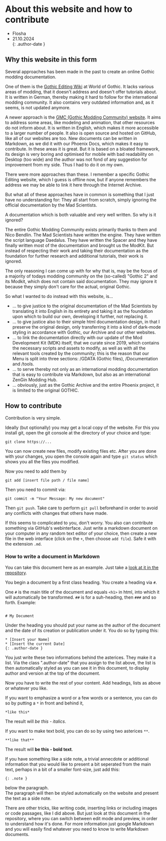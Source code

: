 # About this website and how to contribute

* Flosha
* 21.10.2024  
{: .author-date }


## Why this website in this form

Several approaches has been made in the past to create an online Gothic modding documentation. 

One of them is the [Gothic Editing Wiki](https://wiki.worldofgothic.de/doku.php) at World of Gothic. It lacks various areas of modding, that it doesn't address and doesn't offer tutorials about. It is written in German, thereby making it hard to follow for the international modding community. It also contains very outdated information and, as it seems, is not updated anymore. 

A newer approach is the [GMC (Gothic Modding Community) website](https://gothic-modding-community.github.io/gmc/). It aims to address some areas, like modeling and animation, that other resources do not inform about. It is written in English, which makes it more accessible to a larger number of people. It also is open source and hosted on GitHub, like all of our websites are too. New documents can be written in Markdown, as we did it with our Phoenix Docs, which makes it easy to contribute. In these areas it is great. But it is based on a bloated framework, its design is very boring and optimised for mobile with bad readability on Desktop (too wide) and the author was not fond of any suggestion for improvement from my side. Thus I had to do it on my own.

There were more approaches than these. I remember a specific Gothic Editing website, which I guess is offline now, but if anyone remembers the address we may be able to link it here through the Internet Archive. 

But what all of these approaches have in common is something that I just have no understanding for: They all start from scratch, simply ignoring the official documentation by the Mad Scientists. 

A documentation which is both valuable and very well written. So why is it ignored? 

The entire Gothic Modding Community exists primarily thanks to them and Nico Bendlin. The Mad Scientists have written the engine. They have written the script language Daedalus. They have written the Spacer and they have finally written most of the documentation and brought us the ModKit. But instead of respecting their work and taking their documentation as the foundation for further research and additional tutorials, their work is ignored. 

The only reasoning I can come up with for why that is, may be the focus of a majority of todays modding community on the (so-called) "Gothic 2" and its Modkit, which does not contain said documentation. They may ignore it because they simply don't care for the actual, original Gothic. 

So what I wanted to do instead with this website, is...
* ... to give justice to the original documentation of the Mad Scientists by translating it into English in its entirety and taking it as the foundation upon which to build our own, developing it further, not replacing it.
* ... to give justice also to their simple html documentation design, in that I preserve the original design, only transferring it into a kind of dark-mode styling in accordance with Gothic, our Archive and our other websites.
* ... to link the documentation directly with our update of the Mod Development Kit (MDK) itself, that we curate since 2019, which contains the necessary scripts and assets to modify, as well as with all the relevant tools created by the community; this is the reason that our Menu is split into three sections: /GDATA (Gothic files), /Documentation and /tools.
* ... to serve thereby not only as an international modding documentation that is easy to contribute via Markdown, but also as an international ZenGin Modding Hub.
* ... obviously, just as the Gothic Archive and the entire Phoenix project, it is limited to the original GOTHIC.  


## How to contribute

Contribution is very simple.

Ideally (but optionally) you may get a local copy of the website. For this you install git, open the git console at the directory of your choice and type:

```
git clone https://...
```

You can now create new files, modify existing files etc. After you are done with your changes, you open the console again and type ``git status`` which shows you all the files you modified. 

Now you need to add them by
```
git add [insert file path / file name]
```

Then you need to commit via:

```
git commit -m "Your Message: My new document"
```

Then ``git push``. Take care to perform ``git pull`` beforehand in order to avoid any conflicts with changes that others have made. 

If this seems to complicated to you, don't worry. You also can contribute something via GitHub's webinterface. Just write a markdown document on your computer in any random text editor of your choice, then create a new file in the web interface (click on the ``+``, then choose ``add file``). Safe it with the extension ``.md``.  


### How to write a document in Markdown

You can take this document here as an example. Just take a [look at it in the repository](https://github.com/PhoenixTales/mdk.gothicarchive.org/blob/main/docs/contribute.md). 

You begin a document by a first class heading. You create a heading via ``#``.

One ``#`` is the main title of the document and equals ``<h1>`` in html, into which it will automatically be transformed. ``##`` is for a suh-heading, then `###` and so forth. Example:

```

# My Document

```

Under the heading you should put your name as the author of the document and the date of its creation or publication under it. You do so by typing this:

```
* [Insert your Name]
* [Insert the current Date]
{: .author-date }
```

You just write these two informations behind the asterices. They make it a list. Via the class ".author-date" that you assign to the list above, the list is then automatically styled as you can see it in this document, to display author and version at the top of the document. 

Now you have to write the rest of your content. Add headings, lists as above or whatever you like. 

If you want to emphasize a word or a few words or a sentence, you can do so by putting a ``*`` in front and behind it, 

```
*like this*
```

The result will *be this - italics*.

If you want to make text bold, you can do so by using two asterices ``**``.

```
**like that**
```

The result will **be this - bold text**.

If you have something like a side note, a trivial annecdote or additional information that you would like to present a bit seperated from the main text, perhaps in a bit of a smaller font-size, just add this:

```
{: .note }
```
below the paragraph.  
The paragraph will then be styled automatically on the website and present the text as a side note. 

There are other tricks, like writing code, inserting links or including images or code passages, like I did above. But just look at this document in the repository, where you can switch between edit mode and preview, in order to understand how it's done. For more information just google Markdown and you will easily find whatever you need to know to write Markdown documents. 
